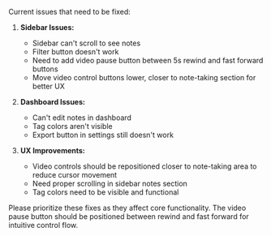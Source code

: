 Current issues that need to be fixed:

1. **Sidebar Issues:**
   - Sidebar can't scroll to see notes
   - Filter button doesn't work
   - Need to add video pause button between 5s rewind and fast forward buttons
   - Move video control buttons lower, closer to note-taking section for better UX

2. **Dashboard Issues:**
   - Can't edit notes in dashboard
   - Tag colors aren't visible
   - Export button in settings still doesn't work

3. **UX Improvements:**
   - Video controls should be repositioned closer to note-taking area to reduce cursor movement
   - Need proper scrolling in sidebar notes section
   - Tag colors need to be visible and functional

Please prioritize these fixes as they affect core functionality. The video pause button should be positioned between rewind and fast forward for intuitive control flow.